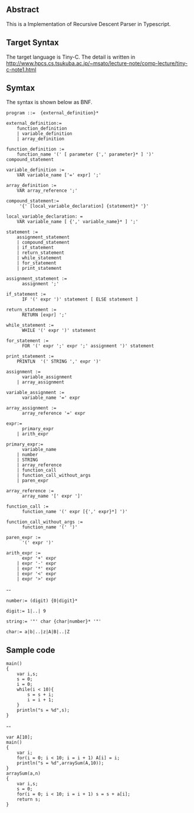 ﻿## Abstract
This is a Implementation of Recursive Descent Parser in Typescript.

## Target Syntax
The target language is Tiny-C.
The detail is written in 
http://www.hpcs.cs.tsukuba.ac.jp/~msato/lecture-note/comp-lecture/tiny-c-note1.html

## Symtax
The syntax is shown below as BNF.

    program ::=  {external_definition}*

    external_definition:= 
    	function_definition
		| variable_definition
		| array_definition

	function_definition	:=
	    function_name '(' [ parameter {',' parameter}* ] ')'  compound_statement

	variable_definition :=
		VAR	variable_name ['=' expr] ';'

    array_definition :=
    	VAR array_reference ';'	

	compound_statement:= 
		 '{' [local_variable_declaration] {statement}* '}'

	local_variable_declaration: = 
		VAR variable_name [ {',' variable_name}* ] ';'

	statement :=
    	assignment_statement
		| compound_statement
		| if_statement
		| return_statement
		| while_statement
		| for_statement
		| print_statement

    assignment_statement := 
          assignment ';'

    if_statement :=		  
          IF '(' expr ')' statement [ ELSE statement ]

    return_statement :=
          RETURN [expr] ';'

    while_statement :=
          WHILE '(' expr ')' statement	
		  
    for_statement :=
          FOR '(' expr ';' expr ';' assignment ')' statement	

    print_statement :=
        PRINTLN  '(' STRING ',' expr ')'

    assignment :=
          variable_assignment
        | array_assignment

    variable_assignment :=
          variable_name '=' expr

    array_assignment :=
          array_reference '=' expr	

	expr:= 	 
		  primary_expr
		| arith_expr

	primary_expr:=
		  variable_name
		| number
		| STRING
		| array_reference
		| function_call
		| function_call_without_args
		| paren_expr 

    array_reference :=
          array_name '[' expr ']'

    function_call := 
          function_name '(' expr [{',' expr}*] ')'

    function_call_without_args := 
	      function_name '(' ')'

    paren_expr :=
          '(' expr ')'

	arith_expr :=
          expr '+' expr
		| expr '-' expr
		| expr '*' expr
		| expr '<' expr
		| expr '>' expr	

--


	number:= (digit) {0|digit}*

	digit:= 1|..| 9

	string:= '"' char {char|number}* '"'

	char:= a|b|..|z|A|B|..|Z

## Sample code
	main()
	{
	    var i,s;
	    s = 0;
	    i = 0; 
	    while(i < 10){
	      	s = s + i;
		    i = i + 1;
	    }
	    println("s = %d",s);
	}

--


	var A[10];
	main()
	{
	    var i;
	    for(i = 0; i < 10; i = i + 1) A[i] = i;
	    println("s = %d",arraySum(A,10));
	}
	arraySum(a,n)
	{
	    var i,s;
	    s = 0;
	    for(i = 0; i < 10; i = i + 1) s = s + a[i];
	    return s;
	}